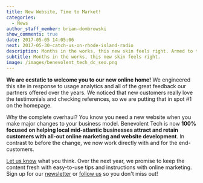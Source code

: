 ```yaml
---
title: New Website, Time to Market!
categories:
  - News
author_staff_member: brian-dombrowski
show_comments: true
date: 2017-05-05 14:05:06
next: 2017-05-30-catch-us-on-rhode-island-radio
description: Months in the works, this new skin feels right. Armed to the nines, we're launching a new marketing campaign!
subtitle: Months in the works, this new skin feels right.
image: /images/benevolent_tech_dc_seo.png
---
```


**We are ecstatic to welcome you to our new online home!** We engineered this site in response to usage analytics and all of the great feedback our partners offered over the years.  We noticed that new customers really love the testimonials and checking references, so we are putting that in spot #1 on the homepage.

Why the complete overhaul? You know you need a new website when you make major changes to your business model. Benevolent Tech is now **100% focused on helping local mid-atlantic businesses attract and retain customers with all-out online marketing and website development**. In contrast to before the change, we now work directly with and for the end-customers.
    
[Let us know](/contact) what you think. Over the next year, we promise to keep the content fresh with easy-to-use tips and instructions with online marketing. Sign up for our [newsletter](#footer-newsletter) or [follow us](#footer) so you don't miss out!

